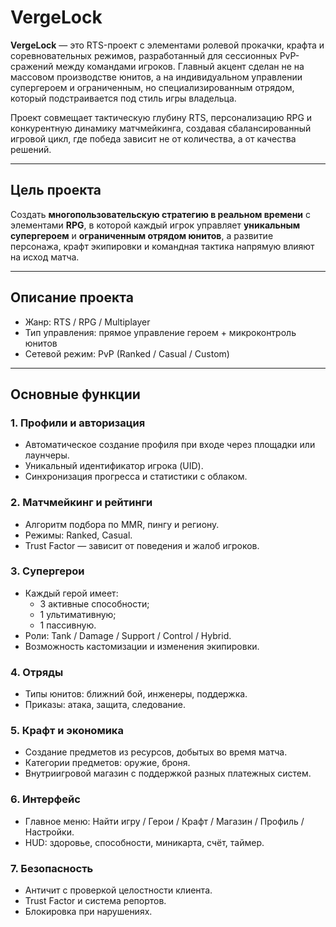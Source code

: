 # VergeLock

**VergeLock** — это RTS-проект с элементами ролевой прокачки, крафта и соревновательных режимов, разработанный для сессионных PvP-сражений между командами игроков.
Главный акцент сделан не на массовом производстве юнитов, а на индивидуальном управлении супергероем и ограниченным, но специализированным отрядом, который подстраивается под стиль игры владельца.

Проект совмещает тактическую глубину RTS, персонализацию RPG и конкурентную динамику матчмейкинга, создавая сбалансированный игровой цикл, где победа зависит не от количества, а от качества решений.

---

## Цель проекта

Создать **многопользовательскую стратегию в реальном времени** с элементами **RPG**, в которой каждый игрок управляет **уникальным супергероем** и **ограниченным отрядом юнитов**, а развитие персонажа, крафт экипировки и командная тактика напрямую влияют на исход матча.

---

## Описание проекта

- Жанр: RTS / RPG / Multiplayer
- Тип управления: прямое управление героем + микроконтроль юнитов
- Сетевой режим: PvP (Ranked / Casual / Custom)

---

## Основные функции

### 1. Профили и авторизация
- Автоматическое создание профиля при входе через площадки или лаунчеры.
- Уникальный идентификатор игрока (UID).
- Синхронизация прогресса и статистики с облаком.

### 2. Матчмейкинг и рейтинги
- Алгоритм подбора по MMR, пингу и региону.
- Режимы: Ranked, Casual.
- Trust Factor — зависит от поведения и жалоб игроков.

### 3. Супергерои
- Каждый герой имеет:
  - 3 активные способности;
  - 1 ультимативную;
  - 1 пассивную.
- Роли: Tank / Damage / Support / Control / Hybrid.
- Возможность кастомизации и изменения экипировки.

### 4. Отряды
- Типы юнитов: ближний бой, инженеры, поддержка.
- Приказы: атака, защита, следование.

### 5. Крафт и экономика
- Создание предметов из ресурсов, добытых во время матча.
- Категории предметов: оружие, броня.
- Внутриигровой магазин с поддержкой разных платежных систем.

### 6. Интерфейс
- Главное меню: Найти игру / Герои / Крафт / Магазин / Профиль / Настройки.
- HUD: здоровье, способности, миникарта, счёт, таймер.

### 7. Безопасность
- Античит с проверкой целостности клиента.
- Trust Factor и система репортов.
- Блокировка при нарушениях.